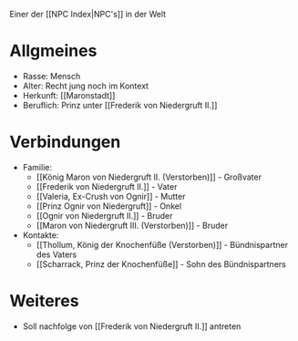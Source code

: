 Einer der [[NPC Index|NPC's]] in der Welt

# Allgmeines
- Rasse: Mensch
- Alter: Recht jung noch im Kontext
- Herkunft: [[Maronstadt]]
- Beruflich: Prinz unter [[Frederik von Niedergruft II.]]

# Verbindungen
- Familie:
	- [[König Maron von Niedergruft II. (Verstorben)]] - Großvater
	- [[Frederik von Niedergruft II.]] - Vater
	- [[Valeria, Ex-Crush von Ognir]] - Mutter
	- [[Prinz Ognir von Niedergruft]] - Onkel
	- [[Ognir von Niedergruft II.]] - Bruder
	- [[Maron von Niedergruft III. (Verstorben)]] - Bruder
- Kontakte:
	- [[Thollum, König der Knochenfüße (Verstorben)]] - Bündnispartner des Vaters
	- [[Scharrack, Prinz der Knochenfüße]] - Sohn des Bündnispartners

# Weiteres
- Soll nachfolge von [[Frederik von Niedergruft II.]] antreten